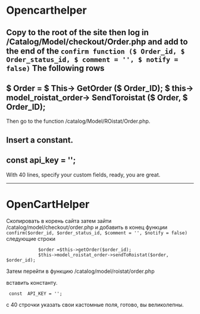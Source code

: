 # Opencarthelper
Copy to the root of the site then log in /Catalog/Model/checkout/Order.php 
and add to the end of the 
`confirm function ($ Order_id, $ Order_status_id, $ comment = '', $ notify = false)`
The following rows
---
$ Order = $ This-> GetOrder ($ Order_ID);
$ this-> model_roistat_order-> SendToroistat ($ Order, $ Order_ID);
-
Then go to the function
/catalog/Model/ROistat/Order.php.

Insert a constant.
-
const api_key = '';
-

With 40 lines, specify your custom fields, ready, you are great.

-----

# OpenCartHelper
Скопировать в корень сайта затем зайти /catalog/model/checkout/order.php и добавить в конец функции `confirm($order_id, $order_status_id, $comment = '', $notify = false)`
следующие строки
```
            $order =$this->getOrder($order_id);
            $this->model_roistat_order->sendToRoistat($order, $order_id);
```
Затем перейти в функцию 
/catalog/model/roistat/order.php

вставить константу.
```
 const  API_KEY = '';
```

с 40 строчки указать свои кастомные поля, готово, вы великолепны.
